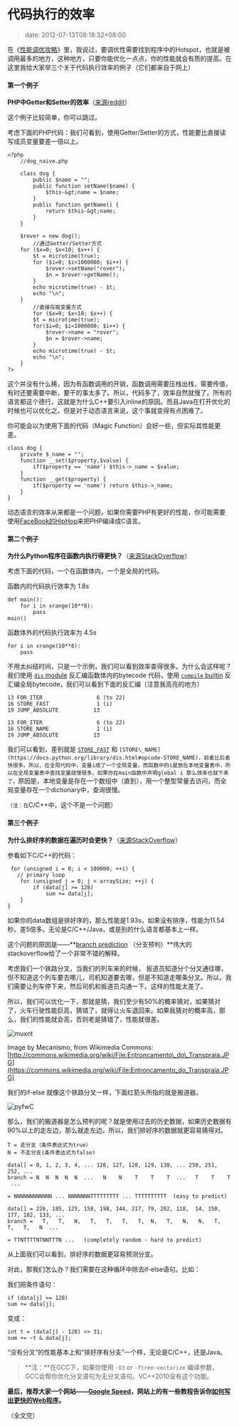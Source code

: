 # 代码执行的效率
>date: 2012-07-13T08:18:32+08:00


在《[性能调优攻略](https://coolshell.cn/articles/7490.html "性能调优攻略")》里，我说过，要调优性需要找到程序中的Hotspot，也就是被调用最多的地方，这种地方，只要你能优化一点点，你的性能就会有质的提高。在这里我给大家举三个关于代码执行效率的例子（它们都来自于网上）


#### **第一个例子**


 **PHP中Getter和Setter的效率**（[来源reddit](http://www.reddit.com/r/programming/comments/wdsgn/today_i_learned_that_creating_getters_setters_in/)）


这个例子比较简单，你可以跳过。


考虑下面的PHP代码：我们可看到，使用Getter/Setter的方式，性能要比直接读写成员变量要差一倍以上。



```
<?php
	//dog_naive.php

	class dog {
		public $name = "";
		public function setName($name) {
			$this-&gt;name = $name;
		}
		public function getName() {
			return $this-&gt;name;
		}
	}

	$rover = new dog();
        //通过Getter/Setter方式
	for ($x=0; $x<10; $x++) {
		$t = microtime(true);
		for ($i=0; $i<1000000; $i++) {
			$rover->setName("rover");
			$n = $rover->getName();
		}
		echo microtime(true) - $t;
		echo "\n";
	}
        //直接存取变量方式
        for ($x=0; $x<10; $x++) {
		$t = microtime(true);
		for($i=0; $i<1000000; $i++) {
			$rover->name = "rover";
			$n = $rover->name;
		}
		echo microtime(true) - $t;
		echo "\n";
	}
?>
```

这个并没有什么稀，因为有函数调用的开销，函数调用需要压栈出栈，需要传值，有时还要需要中断，要干的事太多了。所以，代码多了，效率自然就慢了。所有的语言都这个德行，这就是为什么C++要引入inline的原因。而且Java在打开优化的时候也可以优化之。但是对于动态语言来说，这个事就变得有点困难了。



你可能会以为使用下面的代码（Magic Function）会好一些，但实际其性能更差。



```
class dog {
	private $_name = "";
	function __set($property,$value) {
		if($property == 'name') $this->_name = $value;
	}
	function __get($property) {
		if($property == 'name') return $this->_name;
	}
}
```

动态语言的效率从来都是一个问题，如果你需要PHP有更好的性能，你可能需要使用[FaceBook的HipHop](https://github.com/facebook/hiphop-php)来把PHP编译成C语言。


#### **第二个例子**


**为什么Python程序在函数内执行得更快？**（[来源StackOverflow](http://stackoverflow.com/questions/11241523/why-does-python-code-run-faster-in-a-function)）


考虑下面的代码，一个在函数体内，一个是全局的代码。


函数内的代码执行效率为 1.8s



```
def main():
    for i in xrange(10**8):
        pass
main()
```

函数体外的代码执行效率为 4.5s



```
for i in xrange(10**8):
    pass
```

不用太纠结时间，只是一个示例，我们可以看到效率查得很多。为什么会这样呢？我们使用 [`dis` module](https://docs.python.org/library/dis.html) 反汇编函数体内的bytecode 代码，使用 [`compile` builtin](https://docs.python.org/library/functions.html#compile) 反汇编全局bytecode，我们可以看到下面的反汇编（注意我高亮的地方）



```
13 FOR_ITER                 6 (to 22)
16 STORE_FAST               1 (i)
19 JUMP_ABSOLUTE           13
```


```
13 FOR_ITER                 6 (to 22)
16 STORE_NAME               1 (i)
19 JUMP_ABSOLUTE           13
```

我们可以看到，差别就是 [`STORE_FAST`](https://docs.python.org/library/dis.html#opcode-STORE_FAST) 和 `[STORE\_NAME](https://docs.python.org/library/dis.html#opcode-STORE_NAME)，前者比后者快很多。所以，在全局代码中，变量i成了一个全局变量，而函数中的i是放在本地变量表中，所以在全局变量表中查找变量就慢很多。如果你在main函数中声明global i 那么效率也就下来了。`原因是，本地变量是存在一个数组中（直到），用一个整型常量去访问，而全局变量存在一个dictionary中，查询很慢。


`（注：在`C/C++中，这个不是一个问题）


#### **第三个例子**


 **为什么排好序的数据在遍历时会更快？**（[来源StackOverflow](http://stackoverflow.com/questions/11227809/why-is-processing-a-sorted-array-faster-than-an-unsorted-array)）


参看如下C/C++的代码：



```
 for (unsigned i = 0; i < 100000; ++i) {
   // primary loop
    for (unsigned j = 0; j < arraySize; ++j) {
        if (data[j] >= 128)
            sum += data[j];
    }
}
```

如果你的data数组是排好序的，那么性能是1.93s，如果没有排序，性能为11.54秒。差5倍多。无论是C/C++/Java，或是别的什么语言都基本上一样。


这个问题的原因是——**[branch prediction](https://en.wikipedia.org/wiki/Branch_predictor) （分支预判）**伟大的stackoverflow给了一个非常不错的解释。


考虑我们一个铁路分叉，当我们的列车来的时候， 扳道员知道分个分叉通往哪，但不知道这个列车要去哪儿，司机知道要去哪，但是不知道走哪条分叉。所以，我们需要让列车停下来，然后司机和扳道员沟通一下。这样的性能太差了。


所以，我们可以优化一下，那就是猜，我们至少有50%的概率猜对，如果猜对了，火车行驶性能巨高，猜错了，就得让火车退回来。如果我猜对的概率高，那么，我们的性能就会高，否则老是猜错了，性能就很差。


![](https://coolshell.cn/wp-content/uploads/2012/07/muxnt.jpg "muxnt")


Image by Mecanismo, from Wikimedia Commons:[http://commons.wikimedia.org/wiki/File:Entroncamento\_do\_Transpraia.JPG](https://commons.wikimedia.org/wiki/File:Entroncamento_do_Transpraia.JPG)


我们的if-else 就像这个铁路分叉一样，下面红箭头所指的就是搬道器。


![](https://coolshell.cn/wp-content/uploads/2012/07/pyfwC.png "pyfwC")


那么，我们的搬道器是怎么预判的呢？就是使用过去的历史数据，如果历史数据有90%以上的走左边，那么就走左边。所以，我们排好序的数据就更容易猜得对。



```
T = 走分支（条件表达式为true）
N = 不走分支(条件表达式为false)

data[] = 0, 1, 2, 3, 4, ... 126, 127, 128, 129, 130, ... 250, 251, 252, ...
branch = N  N  N  N  N  ...   N    N    T    T    T  ...   T    T    T  ...

= NNNNNNNNNNNN ... NNNNNNNTTTTTTTTT ... TTTTTTTTTT  (easy to predict)
```


```
data[] = 226, 185, 125, 158, 198, 144, 217, 79, 202, 118,  14, 150, 177, 182, 133, ...
branch =   T,   T,   N,   T,   T,   T,   T,  N,   T,   N,   N,   T,   T,   T,   N  ...

= TTNTTTTNTNNTTTN ...   (completely random - hard to predict)
```

从上面我们可以看到，排好序的数据更容易预测分支。


对此，那我们怎么办？我们需要在这种循环中除去if-else语句。比如：


我们把条件语句：



```
if (data[j] >= 128)
sum += data[j];

```

变成：



```
int t = (data[j] - 128) >> 31;
sum += ~t & data[j];
```

“没有分叉”的性能基本上和“排好序有分支”一个样，无论是C/C++，还是Java。



> **注：**在GCC下，如果你使用 `-O3` or `-ftree-vectorize` 编译参数，GCC会帮你优化分叉语句为无分叉语句。VC++2010没有这个功能。
> 
> 


**最后，推荐大家一个网站——[Google Speed](https://developers.google.com/speed/)，网站上的有一些教程告诉你[如何写出更快的Web程序](https://developers.google.com/speed/articles/)。**


（全文完）


